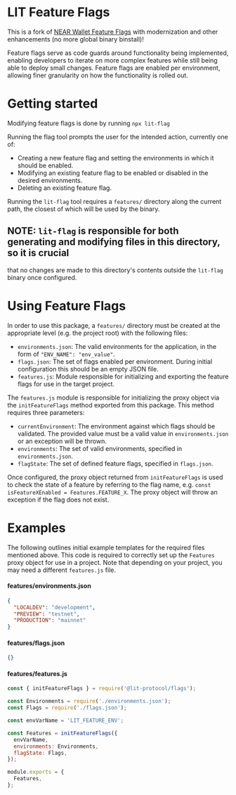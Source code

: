 # LIT Feature Flags

This is a fork of [NEAR Wallet Feature Flags](@near-wallet/feature-flags) with modernization and
other enhancements (no more global binary binstall)!

Feature flags serve as code guards around functionality being implemented, enabling developers to
iterate on more complex features while still being able to deploy small changes. Feature flags are
enabled per environment, allowing finer granularity on how the functionality is rolled out.

# Getting started

Modifying feature flags is done by running `npx lit-flag`

Running the flag tool prompts the user for the intended action, currently one of:

- Creating a new feature flag and setting the environments in which it should be enabled.
- Modifying an existing feature flag to be enabled or disabled in the desired environments.
- Deleting an existing feature flag.

Running the `lit-flag` tool requires a `features/` directory along the current path, the closest of
which will be used by the binary.

## NOTE: `lit-flag` is responsible for both generating and modifying files in this directory, so it is crucial

that no changes are made to this directory's contents outside the `lit-flag` binary once configured.

# Using Feature Flags

In order to use this package, a `features/` directory must be created at the appropriate level (e.g.
the project root) with the following files:

- `environments.json`: The valid environments for the application, in the form of
  `"ENV_NAME": "env_value"`.
- `flags.json`: The set of flags enabled per environment. During initial configuration this should
  be an empty JSON file.
- `features.js`: Module responsible for initializing and exporting the feature flags for use in the
  target project.

The `features.js` module is responsible for initializing the proxy object via the `initFeatureFlags`
method exported from this package. This method requires three parameters:

- `currentEnvironment`: The environment against which flags should be validated. The provided value
  must be a valid value in `environments.json` or an exception will be thrown.
- `environments`: The set of valid environments, specified in `environments.json`.
- `flagState`: The set of defined feature flags, specified in `flags.json`.

Once configured, the proxy object returned from `initFeatureFlags` is used to check the state of a
feature by referring to the flag name, e.g. `const isFeatureXEnabled = Features.FEATURE_X`. The
proxy object will throw an exception if the flag does not exist.

# Examples

The following outlines initial example templates for the required files mentioned above. This code
is required to correctly set up the `Features` proxy object for use in a project. Note that
depending on your project, you may need a different `features.js` file.

#### features/environments.json

```json
{
  "LOCALDEV": "development",
  "PREVIEW": "testnet",
  "PRODUCTION": "mainnet"
}
```

#### features/flags.json

```json
{}
```

#### features/features.js

```js
const { initFeatureFlags } = require('@lit-protocol/flags');

const Environments = require('./environments.json');
const Flags = require('./flags.json');

const envVarName = 'LIT_FEATURE_ENV';

const Features = initFeatureFlags({
  envVarName,
  environments: Environments,
  flagState: Flags,
});

module.exports = {
  Features,
};
```

